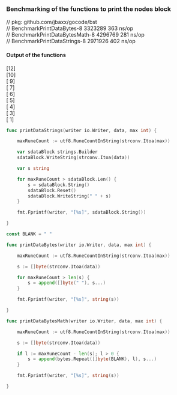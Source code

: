 

### Benchmarking of the functions to print the nodes block

// pkg: github.com/jbaxx/gocode/bst  
// BenchmarkPrintDataBytes-8                3323289               363 ns/op  
// BenchmarkPrintDataBytesMath-8            4296769               281 ns/op  
// BenchmarkPrintDataStrings-8              2971926               402 ns/op  

#### Output of the functions

[12]  
[10]  
[ 9]  
[ 7]  
[ 6]  
[ 5]  
[ 4]  
[ 3]  
[ 1]  


```go
func printDataStrings(writer io.Writer, data, max int) {

    maxRuneCount := utf8.RuneCountInString(strconv.Itoa(max))

    var sdataBlock strings.Builder
    sdataBlock.WriteString(strconv.Itoa(data))

    var s string

    for maxRuneCount > sdataBlock.Len() {
        s = sdataBlock.String()
        sdataBlock.Reset()
        sdataBlock.WriteString(" " + s)
    }

    fmt.Fprintf(writer, "[%s]", sdataBlock.String())

}
```


```go
const BLANK = " "

func printDataBytes(writer io.Writer, data, max int) {

    maxRuneCount := utf8.RuneCountInString(strconv.Itoa(max))

    s := []byte(strconv.Itoa(data))

    for maxRuneCount > len(s) {
        s = append([]byte(" "), s...)
    }

    fmt.Fprintf(writer, "[%s]", string(s))

}
```

```go
func printDataBytesMath(writer io.Writer, data, max int) {

    maxRuneCount := utf8.RuneCountInString(strconv.Itoa(max))

    s := []byte(strconv.Itoa(data))

    if l := maxRuneCount - len(s); l > 0 {
        s = append(bytes.Repeat([]byte(BLANK), l), s...)
    }

    fmt.Fprintf(writer, "[%s]", string(s))

}
```


